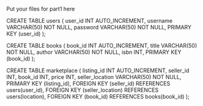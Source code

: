 Put your files for part1 here

CREATE TABLE users (
    user_id INT AUTO_INCREMENT,
    username VARCHAR(50) NOT NULL,
    password VARCHAR(50) NOT NULL,
    PRIMARY KEY (user_id)
);

CREATE TABLE books (
    book_id INT AUTO_INCREMENT,
    title VARCHAR(50) NOT NULL,
    author VARCHAR(50) NOT NULL,
    isbn INT,
    PRIMARY KEY (book_id)
);

CREATE TABLE marketplace (
    listing_id INT AUTO_INCREMENT,
    seller_id INT,
    book_id INT,
    price INT,
    seller_location VARCHAR(50) NOT NULL,
    PRIMARY KEY (listing_id),
    FOREIGN KEY (seller_id) REFERENCES users(user_id),
    FOREIGN KEY (seller_location) REFERENCES users(location),
    FOREIGN KEY (book_id) REFERENCES books(book_id)
);